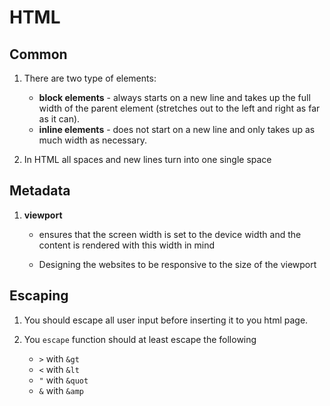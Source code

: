 # HTML

## Common

1. There are two type of elements:
    * **block elements** - always starts on a new line and takes up the full width of the parent element (stretches out to the left and right as far as it can).
    * **inline elements** - does not start on a new line and only takes up as much width as necessary.

2. In HTML all spaces and new lines turn into one single space

## Metadata

1. **viewport**
    * ensures that the screen width is set to the device width and the content is rendered with this width in mind

    * Designing the websites to be responsive to the size of the viewport

## Escaping

1. You should escape all user input before inserting it to you html page. 

2. You `escape` function should at least escape the following
    * `>` with `&gt`
    * `<` with `&lt`
    * `"` with `&quot`
    * `&` with `&amp`   